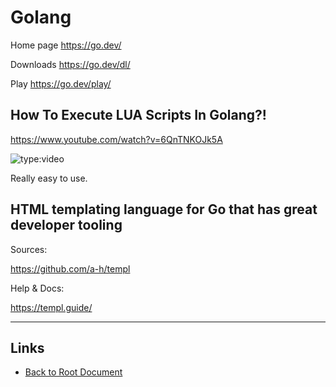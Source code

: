 # Golang

Home page <https://go.dev/>

Downloads <https://go.dev/dl/>

Play <https://go.dev/play/>

## How To Execute LUA Scripts In Golang?!

<https://www.youtube.com/watch?v=6QnTNKOJk5A>

![type:video](https://www.youtube.com/embed/6QnTNKOJk5A)

Really easy to use.


## HTML templating language for Go that has great developer tooling

Sources:

<https://github.com/a-h/templ>

Help & Docs:

<https://templ.guide/>


----
<!-- Footer Begins Here -->
## Links

- [Back to Root Document](../README.md)

